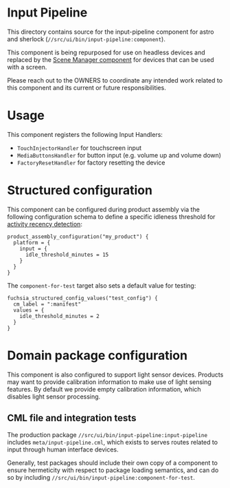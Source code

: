 # Input Pipeline

This directory contains source for the input-pipeline component for astro and
sherlock (`//src/ui/bin/input-pipeline:component`).

This component is being repurposed for use on headless devices and replaced by
the [Scene Manager component](../scene_manager/README.md) for devices that can
be used with a screen.

Please reach out to the OWNERS to coordinate any intended work related to this
component and its current or future responsibilities.

# Usage

This component registers the following Input Handlers:

-   `TouchInjectorHandler` for touchscreen input
-   `MediaButtonsHandler` for button input (e.g. volume up and volume down)
-   `FactoryResetHandler` for factory resetting the device

# Structured configuration

This component can be configured during product assembly via the following
configuration schema to define a specific idleness threshold for
[activity recency detection](../../lib/input_pipeline/docs/activity.md):

```
product_assembly_configuration("my_product") {
  platform = {
    input = {
      idle_threshold_minutes = 15
    }
  }
}
```

The `component-for-test` target also sets a default value for testing:

```
fuchsia_structured_config_values("test_config") {
  cm_label = ":manifest"
  values = {
    idle_threshold_minutes = 2
  }
}
```

# Domain package configuration

This component is also configured to support light sensor devices. Products may
want to provide calibration information to make use of light sensing features.
By default we provide empty calibration information, which disables light sensor
processing.

## CML file and integration tests

The production package `//src/ui/bin/input-pipeline:input-pipeline` includes
`meta/input-pipeline.cml`, which exists to serves routes related to input
through human interface devices.

Generally, test packages should include their own copy of a component to ensure
hermeticity with respect to package loading semantics, and can do so by
including `//src/ui/bin/input-pipeline:component-for-test`.
